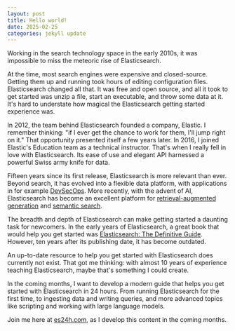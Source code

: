 ```yaml
---
layout: post
title: Hello world!
date: 2025-02-25
categories: jekyll update
---
```


Working in the search technology space in the early 2010s, it was impossible to miss the meteoric rise of Elasticsearch.

At the time, most search engines were expensive and closed-source. Getting them up and running took hours of editing configuration files. Elasticsearch changed all that. It was free and open source, and all it took to get started was unzip a file, start an executable, and throw some data at it. It's hard to understate how magical the Elasticsearch getting started experience was.

In 2012, the team behind Elasticsearch founded a company, Elastic. I remember thinking: "if I ever get the chance to work for them, I'll jump right on it." That opportunity presented itself a few years later. In 2016, I joined Elastic's Education team as a technical instructor. That's when I really fell in love with Elasticsearch. Its ease of use and elegant API harnessed a powerful Swiss army knife for data.

Fifteen years since its first release, Elasticsearch is more relevant than ever. Beyond search, it has evolved into a flexible data platform, with applications in for example [DevSecOps](https://link.es24h.com/3846). More recently, with the advent of AI, Elasticsearch has become an excellent platform for [retrieval-augmented generation](https://link.es24h.com/e2de) and [semantic search](https://link.es24h.com/cf54).

The breadth and depth of Elasticsearch can make getting started a daunting task for newcomers. In the early years of Elasticsearch, a great book that would help you get started was [Elasticsearch: The Definitive Guide](https://link.es24h.com/9246). However, ten years after its publishing date, it has become outdated.

An up-to-date resource to help you get started with Elasticsearch does currently not exist. That got me thinking: with almost 10 years of experience teaching Elasticsearch, maybe that's something I could create. 

In the coming months, I want to develop a modern guide that helps you get started with Elasticsearch in 24 hours. From running Elasticsearch for the first time, to ingesting data and writing queries, and more advanced topics like scripting and working with large language models.

Join me here at [es24h.com](https://es24h.com/), as I develop this content in the coming months.